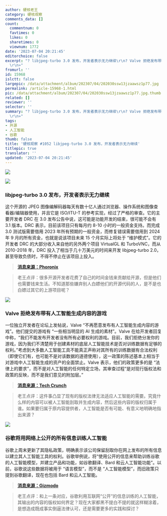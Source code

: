 ```yaml
---
author: 硬核老王
category: 硬核观察
comments_data: []
count:
  commentnum: 0
  favtimes: 0
  likes: 0
  sharetimes: 0
  viewnum: 1772
date: '2023-07-04 20:21:45'
editorchoice: false
excerpt: "? libjpeg-turbo 3.0 发布，开发者表示无力继续\r\n? Valve 拒绝发布带有人工智能生成内容的游戏\r\n? 谷歌将用网络上公开的所有信息训练人工智能\r\n»
  \r\n»"
fromurl: ''
id: 15968
islctt: false
largepic: /data/attachment/album/202307/04/202030ssw13jzaawsz1p77.jpg
permalink: /article-15968-1.html
pic: /data/attachment/album/202307/04/202030ssw13jzaawsz1p77.jpg.thumb.jpg
related: []
reviewer: ''
selector: ''
summary: "? libjpeg-turbo 3.0 发布，开发者表示无力继续\r\n? Valve 拒绝发布带有人工智能生成内容的游戏\r\n? 谷歌将用网络上公开的所有信息训练人工智能\r\n»
  \r\n»"
tags:
- 开源
- 人工智能
- 谷歌
thumb: false
title: '硬核观察 #1052 libjpeg-turbo 3.0 发布，开发者表示无力继续'
titlepic: true
translator: ''
updated: '2023-07-04 20:21:45'
---
```


![](/data/attachment/album/202307/04/202030ssw13jzaawsz1p77.jpg)


![](/data/attachment/album/202307/04/202049fbd6yfuyupyduyuz.jpg)


### libjpeg-turbo 3.0 发布，开发者表示无力继续


这个开源的 JPEG 图像编解码器每天有数十亿人通过浏览器、操作系统和图像查看器/编辑器使用，并且它是 ISO/ITU-T 的参考实现，经过了严格的审查。它的主要开发者 DRC 在 3.0 发布公告中说，这可能是功能开发的结束，很可能不会有 3.1 版本。DRC 表示，目前该项目只有每月约 8-10 小时的一般资金支持。而完成 3.0 测试版需要借用 2023 年所有预期的一般资金，而修复错误需要借用到 2024 年 9 月的所有资金，也就是说该项目未来 15 个月实际上将处于 “维护模式”。它的开发者 DRC 的大部分收入来自他的另外两个项目 VirtualGL 和 TurboVNC，而从 2010-2018 年，DRC 投入了相当于几十万美元的时间来开发 libjpeg-turbo 2.0，甚至导致负债时，不得不停止在该项目上投入。



> 
> **[消息来源：Phoronix](https://www.phoronix.com/news/libjpeg-turbo-3.0-Released)**
> 
> 
> 



> 
> 老王点评：很多开源开发者花费了自己的时间金钱来贡献给开源，但是他们也需要钱来生活。不知道那些嫌弃别人白嫖他们的开源代码的人，是不是也白嫖过其它的上游项目呢？
> 
> 
> 


![](/data/attachment/album/202307/04/202104olr21dra91d91zls.jpg)


### Valve 拒绝发布带有人工智能生成内容的游戏


一位独立开发者在论坛上发帖说，Valve “不再愿意发布有人工智能生成内容的游戏”。他们提交的游戏有 “一些相当明显的 AI 生成的素材”。Valve 在给开发者回复中称，“我们不能发布开发者没有所有必要权利的游戏。目前，我们拒绝分发你的游戏，因为我们不清楚用于创建素材的底层人工智能技术是否对训练数据有足够的权利。”考虑到大多数人工智能工具不能真正声称对其所有的训练数据有合法权利（即使它们有，也可能不是对该数据的道德使用），这一政策的陈述基本上相当于对游戏中人工智能生成的资产的全面禁止。Valve 表示，他们的政策更多的是 “法律上的要求”，而不是对人工智能的任何特定立场，其审查过程“是对现行版权法和政策的反映，而不是我们意见的附加层。”



> 
> **[消息来源：Tech Crunch](https://techcrunch.com/2023/07/03/valve-responds-to-claims-it-has-banned-ai-generated-games-from-steam/)**
> 
> 
> 



> 
> 老王点评：这件事凸显了现有的版权法律无法适应人工智能的需要。究竟什么样的内容可以被人工智能刮取并生成内容，然后这些内容的版权归属于谁。如果要归属于原内容提供者，人工智能是否有可能、有意义地明确地指出来源？
> 
> 
> 


![](/data/attachment/album/202307/04/202120px7dzqzy3oydq97y.jpg)


### 谷歌将用网络上公开的所有信息训练人工智能


谷歌上周末更新了其隐私政策，明确表示该公司保留刮取你在网上发布的所有信息以建立其人工智能工具的权利。谷歌举例说，将“使用公开的信息来帮助训练谷歌的人工智能模型，并建立产品和功能，如谷歌翻译、Bard 和云人工智能功能”。以前，谷歌说这些数据将被用于 “语言模型”，而不是 “人工智能模型”，而旧政策只提到谷歌翻译，现在也包括 Bard 和云人工智能。



> 
> **[消息来源：Gizmodo](https://gizmodo.com/google-says-itll-scrape-everything-you-post-online-for-1850601486)**
> 
> 
> 



> 
> 老王点评：和上一条对应，谷歌利用互联网“公开”的信息训练的人工智能，其输出的内容的版权如何界定？现在大家都黑不提白不提的就这样糊涂着，是想造成既成事实倒逼法律认可，还是需要更多的实践和探讨？
> 
> 
>